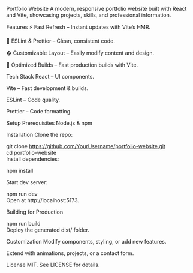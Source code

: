 Portfolio Website
A modern, responsive portfolio website built with React and Vite, showcasing projects, skills, and professional information.

Features
⚡ Fast Refresh – Instant updates with Vite’s HMR.

🧹 ESLint & Prettier – Clean, consistent code.

� Customizable Layout – Easily modify content and design.

🚀 Optimized Builds – Fast production builds with Vite.

Tech Stack
React – UI components.

Vite – Fast development & builds.

ESLint – Code quality.

Prettier – Code formatting.

Setup
Prerequisites
Node.js & npm

Installation
Clone the repo:

git clone https://github.com/YourUsername/portfolio-website.git  
cd portfolio-website  
Install dependencies:

npm install  

Start dev server:

npm run dev  
Open at http://localhost:5173.

Building for Production

npm run build  
Deploy the generated dist/ folder.

Customization
Modify components, styling, or add new features.

Extend with animations, projects, or a contact form.

License
MIT. See LICENSE for details.
